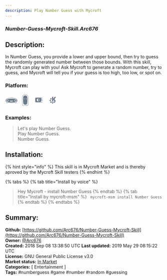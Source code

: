 ```yaml
---
description: Play Number Guess with Mycroft
---
```


### _Number-Guess-Mycroft-Skill.Arc676_  
## Description:  
In Number Guess, you provide a lower and upper bound, then try to guess the randomly generated number between those bounds. With this skill, Mycroft can play with you! Ask Mycroft to generate a random number, try to guess, and Mycroft will tell you if your guess is too high, too low, or spot on.  
  
### Platform:  
 ![Mark I](../.gitbook/assets/mark-1-icon.png)  ![Mark II](../.gitbook/assets/mark-2-icon.png)  ![Picroft](../.gitbook/assets/picroft-icon.png)  ![plasmoid](../.gitbook/assets/kde.png)   
### Examples:  
> Let's play Number Guess.  
> Play Number Guess.  
> Number Guess.  
  
## Installation:  
{% hint style="info" %}
This skill is in Mycroft Market and is thereby aproved by the Mycroft Skill testers
{% endhint %}
    
{% tabs %}
{% tab title="Install by voice" %}
> Hey Mycroft - install Number Guess
{% endtab %}
  {% tab title="Install by mycroft-msm" %}
``` mycroft-msm install Number Guess```
{% endtab %}
  {% endtabs %}
    
## Summary:  
**Github:** [https://github.com/Arc676/Number-Guess-Mycroft-Skill](https://github.com/Arc676/Number-Guess-Mycroft-Skill)  
**Owner:** [@Arc676](https://github.com/Arc676)  
**Created:** 2018 Sep 08 13:38:50 UTC  **Last updated:** 2019 May 29 08:15:22 UTC  
**License:** GNU General Public License v3.0  
**Market status:** [In Market](https://market.mycroft.ai/skill/skill-number-guess)  
**Categories:** [ Entertainment ]   
**Tags:** \#numberguess \#game \#number \#random \#guessing   
